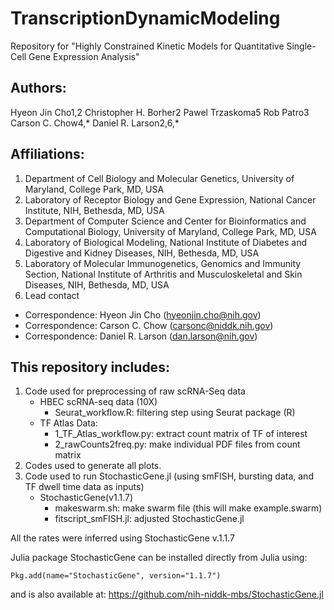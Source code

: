 # TranscriptionDynamicModeling

Repository for "Highly Constrained Kinetic Models for Quantitative Single-Cell Gene Expression Analysis"

## Authors: 
Hyeon Jin Cho1,2 
Christopher H. Borher2 
Pawel Trzaskoma5 
Rob Patro3 
Carson C. Chow4,* 
Daniel R. Larson2,6,* 


## Affiliations:
1. Department of Cell Biology and Molecular Genetics, University of Maryland, College Park, MD, USA
2. Laboratory of Receptor Biology and Gene Expression, National Cancer Institute, NIH, Bethesda, MD, USA
3. Department of Computer Science and Center for Bioinformatics and Computational Biology, University of Maryland, College Park, MD, USA
4. Laboratory of Biological Modeling, National Institute of Diabetes and Digestive and Kidney Diseases, NIH, Bethesda, MD, USA
5. Laboratory of Molecular Immunogenetics, Genomics and Immunity Section, National Institute of Arthritis and Musculoskeletal and Skin Diseases, NIH, Bethesda, MD, USA
6. Lead contact
* Correspondence: Hyeon Jin Cho (hyeonjin.cho@nih.gov)
* Correspondence: Carson C. Chow (carsonc@niddk.nih.gov)
* Correspondence: Daniel R. Larson (dan.larson@nih.gov)

## This repository includes:
1. Code used for preprocessing of raw scRNA-Seq data
   * HBEC scRNA-seq data (10X)
     - Seurat_workflow.R: filtering step using Seurat package (R)
   * TF Atlas Data:
     - 1_TF_Atlas_workflow.py: extract count matrix of TF of interest
     - 2_rawCounts2freq.py: make individual PDF files from count matrix
2. Codes used to generate all plots.
3. Code used to run StochasticGene.jl (using smFISH, bursting data, and TF dwell time data as inputs)
   * StochasticGene(v1.1.7)
     - makeswarm.sh: make swarm file (this will make example.swarm)
     - fitscript_smFISH.jl: adjusted StochasticGene.jl 

All the rates were inferred using StochasticGene v.1.1.7

Julia package StochasticGene can be installed directly from Julia using:
```
Pkg.add(name="StochasticGene", version="1.1.7")
```
and is also available at: https://github.com/nih-niddk-mbs/StochasticGene.jl
